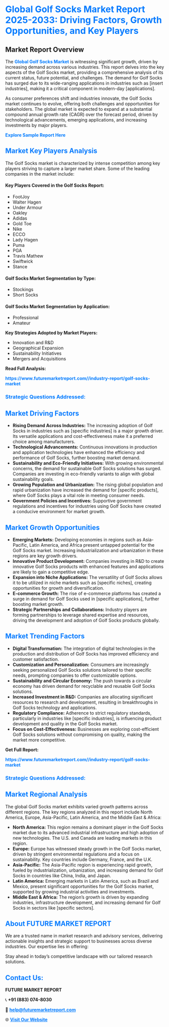 <h1 style="color: #007BFF;">Global Golf Socks Market Report 2025-2033: Driving Factors, Growth Opportunities, and Key Players</h1>

<section id="overview">
<h2>Market Report Overview</h2>
<p>The <a href="https://www.futuremarketreport.com//industry-report/golf-socks-market" style="color: #007BFF; text-decoration: none;"><strong>Global Golf Socks Market</strong></a> is witnessing significant growth, driven by increasing demand across various industries. This report delves into the key aspects of the Golf Socks market, providing a comprehensive analysis of its current status, future potential, and challenges. The demand for Golf Socks has surged due to its wide-ranging applications in industries such as [insert industries], making it a critical component in modern-day [applications].</p>
<p>As consumer preferences shift and industries innovate, the Golf Socks market continues to evolve, offering both challenges and opportunities for stakeholders. The global market is expected to expand at a substantial compound annual growth rate (CAGR) over the forecast period, driven by technological advancements, emerging applications, and increasing investments by major players.</p>
</section>

<section id="overview">
<p><a href="https://www.futuremarketreport.com//request-sample/reportId=90026" style="color: #007BFF; text-decoration: none;"><strong>Explore Sample Report Here</strong></a></p>
</section>

<section id="key-players">
<h2 style="color: #007BFF;">Market Key Players Analysis</h2>
<p>The Golf Socks market is characterized by intense competition among key players striving to capture a larger market share. Some of the leading companies in the market include:</p>
<h4>Key Players Covered in the Golf Socks Report:</h4>
<ul><li>FootJoy</li><li>Walter Hagen</li><li>Under Armour</li><li>Oakley</li><li>Adidas</li><li>Gold Toe</li><li>Nike</li><li>ECCO</li><li>Lady Hagen</li><li>Puma</li><li>PGA</li><li>Travis Mathew</li><li>Swiftwick</li><li>Stance</li></ul>
<h4>Golf Socks Market Segmentation by Type:</h4>
<ul><li>Stockings</li><li>Short Socks</li></ul>

<h4>Golf Socks Market Segmentation by Application:</h4>
<ul><li>Professional</li><li>Amateur</li></ul>
<p><strong>Key Strategies Adopted by Market Players:</strong></p>
<ul>
<li>Innovation and R&D</li>
<li>Geographical Expansion</li>
<li>Sustainability Initiatives</li>
<li>Mergers and Acquisitions</li>
</ul>
</section>

<section>
<p><strong>Read Full Analysis: </strong></p><a href="https://www.futuremarketreport.com//industry-report/golf-socks-market" style="color: #007BFF; text-decoration: none;"><strong>https://www.futuremarketreport.com//industry-report/golf-socks-market</strong></a>
<h3 style="color: #007BFF;">Strategic Questions Addressed:</h3>
</section>

<section id="driving-factors">
<h2 style="color: #007BFF;">Market Driving Factors</h2>
<ul>
<li><strong>Rising Demand Across Industries:</strong> The increasing adoption of Golf Socks in industries such as [specific industries] is a major growth driver. Its versatile applications and cost-effectiveness make it a preferred choice among manufacturers.</li>
<li><strong>Technological Advancements:</strong> Continuous innovations in production and application technologies have enhanced the efficiency and performance of Golf Socks, further boosting market demand.</li>
<li><strong>Sustainability and Eco-Friendly Initiatives:</strong> With growing environmental concerns, the demand for sustainable Golf Socks solutions has surged. Companies are investing in eco-friendly variants to align with global sustainability goals.</li>
<li><strong>Growing Population and Urbanization:</strong> The rising global population and rapid urbanization have increased the demand for [specific products], where Golf Socks plays a vital role in meeting consumer needs.</li>
<li><strong>Government Policies and Incentives:</strong> Supportive government regulations and incentives for industries using Golf Socks have created a conducive environment for market growth.</li>
</ul>
</section>

<section id="growth-opportunities">
<h2 style="color: #007BFF;">Market Growth Opportunities</h2>
<ul>
<li><strong>Emerging Markets:</strong> Developing economies in regions such as Asia-Pacific, Latin America, and Africa present untapped potential for the Golf Socks market. Increasing industrialization and urbanization in these regions are key growth drivers.</li>
<li><strong>Innovative Product Development:</strong> Companies investing in R&D to create innovative Golf Socks products with enhanced features and applications are likely to gain a competitive edge.</li>
<li><strong>Expansion into Niche Applications:</strong> The versatility of Golf Socks allows it to be utilized in niche markets such as [specific niches], creating opportunities for growth and diversification.</li>
<li><strong>E-commerce Growth:</strong> The rise of e-commerce platforms has created a surge in demand for Golf Socks used in [specific applications], further boosting market growth.</li>
<li><strong>Strategic Partnerships and Collaborations:</strong> Industry players are forming partnerships to leverage shared expertise and resources, driving the development and adoption of Golf Socks products globally.</li>
</ul>
</section>

<section id="trending-factors">
<h2 style="color: #007BFF;">Market Trending Factors</h2>
<ul>
<li><strong>Digital Transformation:</strong> The integration of digital technologies in the production and distribution of Golf Socks has improved efficiency and customer satisfaction.</li>
<li><strong>Customization and Personalization:</strong> Consumers are increasingly seeking personalized Golf Socks solutions tailored to their specific needs, prompting companies to offer customizable options.</li>
<li><strong>Sustainability and Circular Economy:</strong> The push towards a circular economy has driven demand for recyclable and reusable Golf Socks solutions.</li>
<li><strong>Increased Investment in R&D:</strong> Companies are allocating significant resources to research and development, resulting in breakthroughs in Golf Socks technology and applications.</li>
<li><strong>Regulatory Compliance:</strong> Adherence to strict regulatory standards, particularly in industries like [specific industries], is influencing product development and quality in the Golf Socks market.</li>
<li><strong>Focus on Cost-Effectiveness:</strong> Businesses are exploring cost-efficient Golf Socks solutions without compromising on quality, making the market more competitive.</li>
</ul>
</section>

<section>
<p><strong>Get Full Report: </strong></p><a href="https://www.futuremarketreport.com//industry-report/golf-socks-market" style="color: #007BFF; text-decoration: none;"><strong>https://www.futuremarketreport.com//industry-report/golf-socks-market</strong></a>
<h3 style="color: #007BFF;">Strategic Questions Addressed:</h3>
</section>


<section id="regional-analysis">
<h2 style="color: #007BFF;">Market Regional Analysis</h2>
<p>The global Golf Socks market exhibits varied growth patterns across different regions. The key regions analyzed in this report include North America, Europe, Asia-Pacific, Latin America, and the Middle East & Africa:</p>
<ul>
<li><strong>North America:</strong> This region remains a dominant player in the Golf Socks market due to its advanced industrial infrastructure and high adoption of new technologies. The U.S. and Canada are leading markets in this region.</li>
<li><strong>Europe:</strong> Europe has witnessed steady growth in the Golf Socks market, driven by stringent environmental regulations and a focus on sustainability. Key countries include Germany, France, and the U.K.</li>
<li><strong>Asia-Pacific:</strong> The Asia-Pacific region is experiencing rapid growth, fueled by industrialization, urbanization, and increasing demand for Golf Socks in countries like China, India, and Japan.</li>
<li><strong>Latin America:</strong> Emerging markets in Latin America, such as Brazil and Mexico, present significant opportunities for the Golf Socks market, supported by growing industrial activities and investments.</li>
<li><strong>Middle East & Africa:</strong> The region’s growth is driven by expanding industries, infrastructure development, and increasing demand for Golf Socks in sectors like [specific sectors].</li>
</ul>
</section>

<footer>
<h2 style="color: #007BFF;">About FUTURE MARKET REPORT</h2>
<p>We are a trusted name in market research and advisory services, delivering actionable insights and strategic support to businesses across diverse industries. Our expertise lies in offering:</p>

<p>Stay ahead in today’s competitive landscape with our tailored research solutions.</p>

<h2 style="color: #007BFF;">Contact Us:</h2>
<p><strong>FUTURE MARKET REPORT</strong></p>
<p>📞 <strong>+91 (883) 074-8030</strong></p>
<p>📧 <strong><a href="mailto:help@futuremarketreport.com" style="color: #007BFF;">help@futuremarketreport.com</a></strong></p>
<p>🌐 <strong><a href="https://www.futuremarketreport.com/" style="color: #007BFF;">Visit Our Website</a></strong></p>
</footer>